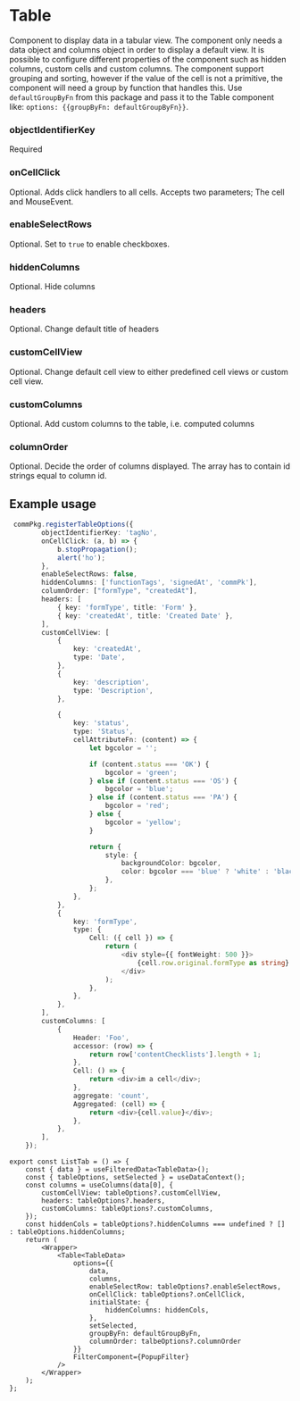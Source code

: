# Table
Component to display data in a tabular view. The component only needs a data object and columns object in order to display a default view.
It is possible to configure different properties of the component such as hidden columns, custom cells and custom columns.
The component support grouping and sorting, however if the value of the cell is not a primitive, the component will need a group by function that handles this. Use `defaultGroupByFn` from this package and pass it to the Table component like: `options: {{groupByFn: defaultGroupByFn}}`.

### objectIdentifierKey
Required

### onCellClick
Optional. Adds click handlers to all cells. Accepts two parameters; The cell and MouseEvent.

### enableSelectRows
Optional. Set to `true` to enable checkboxes.

### hiddenColumns
Optional. Hide columns

### headers
Optional. Change default title of headers

### customCellView
Optional. Change default cell view to either predefined cell views or custom cell view.

### customColumns
Optional. Add custom columns to the table, i.e. computed columns

### columnOrder
Optional. Decide the order of columns displayed. The array has to contain id strings equal to column id.

## Example usage
```ts
 commPkg.registerTableOptions({
        objectIdentifierKey: 'tagNo',
        onCellClick: (a, b) => {
            b.stopPropagation();
            alert('ho');
        },
        enableSelectRows: false,
        hiddenColumns: ['functionTags', 'signedAt', 'commPk'],
        columnOrder: ["formType", "createdAt"],
        headers: [
            { key: 'formType', title: 'Form' },
            { key: 'createdAt', title: 'Created Date' },
        ],
        customCellView: [
            {
                key: 'createdAt',
                type: 'Date',
            },
            {
                key: 'description',
                type: 'Description',
            },

            {
                key: 'status',
                type: 'Status',
                cellAttributeFn: (content) => {
                    let bgcolor = '';

                    if (content.status === 'OK') {
                        bgcolor = 'green';
                    } else if (content.status === 'OS') {
                        bgcolor = 'blue';
                    } else if (content.status === 'PA') {
                        bgcolor = 'red';
                    } else {
                        bgcolor = 'yellow';
                    }

                    return {
                        style: {
                            backgroundColor: bgcolor,
                            color: bgcolor === 'blue' ? 'white' : 'black',
                        },
                    };
                },
            },
            {
                key: 'formType',
                type: {
                    Cell: ({ cell }) => {
                        return (
                            <div style={{ fontWeight: 500 }}>
                                {cell.row.original.formType as string}
                            </div>
                        );
                    },
                },
            },
        ],
        customColumns: [
            {
                Header: 'Foo',
                accessor: (row) => {
                    return row['contentChecklists'].length + 1;
                },
                Cell: () => {
                    return <div>im a cell</div>;
                },
                aggregate: 'count',
                Aggregated: (cell) => {
                    return <div>{cell.value}</div>;
                },
            },
        ],
    });
```

```tsx
export const ListTab = () => {
    const { data } = useFilteredData<TableData>();
    const { tableOptions, setSelected } = useDataContext();
    const columns = useColumns(data[0], {
        customCellView: tableOptions?.customCellView,
        headers: tableOptions?.headers,
        customColumns: tableOptions?.customColumns,
    });
    const hiddenCols = tableOptions?.hiddenColumns === undefined ? [] : tableOptions.hiddenColumns;
    return (
        <Wrapper>
            <Table<TableData>
                options={{
                    data,
                    columns,
                    enableSelectRow: tableOptions?.enableSelectRows,
                    onCellClick: tableOptions?.onCellClick,
                    initialState: {
                        hiddenColumns: hiddenCols,
                    },
                    setSelected,
                    groupByFn: defaultGroupByFn,
                    columnOrder: talbeOptions?.columnOrder
                }}
                FilterComponent={PopupFilter}
            />
        </Wrapper>
    );
};
```